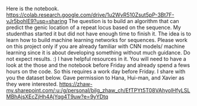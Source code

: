 Here is the notebook. 
https://colab.research.google.com/drive/1u2WvR510Zsut5pP-3Bt7F-vJr5bohlE9?usp=sharing
The question is to build an algorithm that can predict the genic location of a repeat locus based on the sequence. My studenthas started it but did not have enough time to finish it. The idea is to learn how to build machine learning networks for sequences.
Please work on this project only if you are already familiar with CNN models/ machine learning since it is about developing something without much guidance. Do not expect results. :)
I have helpful resources in it. You will need to have a look at the those and the notebook before Friday and already spend a fews hours on the code. So this requires a work day before Friday.
I share with you the dataset below. Gave permission to Hana, Hui-man, and Xavier as they were interested. 
https://zhaw-my.sharepoint.com/:u:/g/personal/bilg_zhaw_ch/EfTPYt5T08VAhyolHfyLSLMBhAjsXEcZjHh4AjYqg4T9uw?e=9yYDtq


